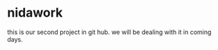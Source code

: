 nidawork
========

this is our second project in git hub. we will be dealing with it in coming days.